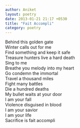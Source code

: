 ```yaml
---
author: Aniket
layout: poetry
date: 2013-01-21 21:17 +0530
title: "Fait Accompli"
category: poetry
---
```


Behind this golden gate<br/>
Winter calls out for me<br/>
Find something and keep it safe<br/>
Treasure hunters live a hard death<br/>
Sing to me<br/>
Breathe you melody into my heart<br/>
Go condemn the immortal<br/>
Travel a thousand miles<br/>
Fight many battles<br/>
Die a hundred deaths<br/>
My bullet waits at your door<br/>
I am your fall<br/>
Violence disguised in blood<br/>
I am your savior<br/>
I am your life<br/>
Sacrifice is fait accompli
